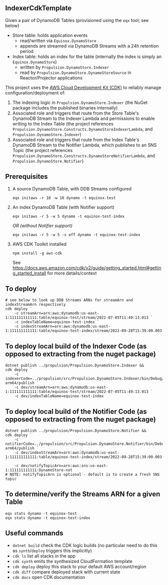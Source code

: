 ## IndexerCdkTemplate

Given a pair of DynamoDB Tables (provisioned using the `eqx` tool; see below)
- Store table: holds application events
  - read/written via `Equinox.DynamoStore`
  - appends are streamed via DynamoDB Streams with a 24h retention period
- Index table: holds an index for the table (internally the index is simply an `Equinox.DynamoStore`)
  - written by `Propulsion.DynamoStore.Indexer`
  - read by `Propulsion.DynamoStore.DynamoStoreSource` in Reactor/Projector applications

This project uses the [AWS Cloud Development Kit (CDK)](https://docs.aws.amazon.com/cdk/v2/guide/home.html) to reliably manage configuration/deployment of:

1. The indexing logic in `Propulsion.DynamoStore.Indexer` (the NuGet package includes the published binaries internally)
2. Associated role and triggers that route from the Store Table's DynamoDB Stream to the Indexer Lambda and permissions to enable writing to the Index Table
   (the project references `Propulsion.DynamoStore.Constructs.DynamoStoreIndexerLambda`, and `Propulsion.DynamoStore.Indexer`)
3. Associated role and triggers that route from the Index Table's DynamoDB Stream to the Notifier Lambda, which publishes to an SNS Topic
   (the project references `Propulsion.DynamoStore.Constructs.DynamoStoreNotifierLambda`, and `Propulsion.DynamoStore.Notifier`)

## Prerequisites

1. A source DynamoDB Table, with DDB Streams configured

       eqx initaws -r 10 -w 10 dynamo -t equinox-test

2. An index DynamoDB Table (with Notifier support)

       eqx initaws -r 5 -w 5 dynamo -t equinox-test-index

   *OR (without Notifier support)*

       eqx initaws -r 5 -w 5 -s off dynamo -t equinox-test-index

3. AWS CDK Toolkit installed

       npm install -g aws-cdk

   See https://docs.aws.amazon.com/cdk/v2/guide/getting_started.html#getting_started_install for more details/context

## To deploy

    # see below to look up DDB Streams ARNs for streamArn and indexStreamArn respectively
    cdk deploy `
        -c streamArn=arn:aws:dynamodb:us-east-1:111111111111:table/equinox-test/stream/2022-07-05T11:49:13.013 `
        -c indexTableName=equinox-test-index `
        -c indexStreamArn=arn:aws:dynamodb:us-east-1:111111111111:table/equinox-test-index/stream/2022-09-28T15:39:09.003

## To deploy local build of the Indexer Code (as opposed to extracting from the nuget package)

    dotnet publish ../propulsion/Propulsion.DynamoStore.Indexer &&
    cdk deploy `
        -c indexerCode=../propulsion/src/Propulsion.DynamoStore.Indexer/bin/Debug/net6.0/linux-arm64/publish `
        -c dev/streamArn=arn:aws:dynamodb:us-east-1:111111111111:table/equinox-test/stream/2022-07-05T11:49:13.013 `
        -c dev/indexTableName=equinox-test-index

## To deploy local build of the Notifier Code (as opposed to extracting from the nuget package)

    dotnet publish ../propulsion/Propulsion.DynamoStore.Notifier &&
    cdk deploy `
        -c notifierCode=../propulsion/src/Propulsion.DynamoStore.Notifier/bin/Debug/net6.0/linux-arm64/publish `
        -c dev/indexStreamArn=arn:aws:dynamodb:us-east-1:111111111111:table/equinox-test-index/stream/2022-09-28T15:39:09.003 `
        -c dev/notifyTopicArn=arn:aws:sns:us-east-1:111111111111:DynamoStore-not
    # NOTE: notifyTopicArn is optional - default is to create a fresh SNS topic 

## To determine/verify the Streams ARN for a given Table

    eqx stats dynamo -t equinox-test
    eqx stats dynamo -t equinox-test-index

## Useful commands

* `dotnet build`     check the CDK logic builds (no particular need to do this as `synth`/`deploy` triggers this implicitly)
* `cdk ls`           list all stacks in the app
* `cdk synth`        emits the synthesized CloudFormation template
* `cdk deploy`       deploy this stack to your default AWS account/region
* `cdk diff`         compare deployed stack with current state
* `cdk docs`         open CDK documentation
